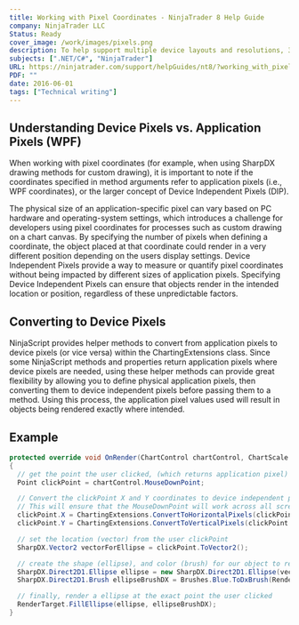 ```yaml
---
title: Working with Pixel Coordinates - NinjaTrader 8 Help Guide
company: NinjaTrader LLC
Status: Ready
cover_image: /work/images/pixels.png
description: To help support multiple device layouts and resolutions, 3rd party developers needed to be aware of the discrepancies that can occur between pixels and devices, as well as how to correct and prevent these issues from arising.
subjects: [".NET/C#", "NinjaTrader"]
URL: https://ninjatrader.com/support/helpGuides/nt8/?working_with_pixel_coordinates.htm
PDF: ""
date: 2016-06-01
tags: ["Technical writing"]
---
```


## Understanding Device Pixels vs. Application Pixels (WPF)

When working with pixel coordinates (for example, when using SharpDX drawing methods for custom drawing), it is important to note if the coordinates specified in method arguments refer to application pixels (i.e., WPF coordinates), or the larger concept of Device Independent Pixels (DIP).

The physical size of an application-specific pixel can vary based on PC hardware and operating-system settings, which introduces a challenge for developers using pixel coordinates for processes such as custom drawing on a chart canvas. By specifying the number of pixels when defining a coordinate, the object placed at that coordinate could render in a very different position depending on the users display settings. Device Independent Pixels provide a way to measure or quantify pixel coordinates without being impacted by different sizes of application pixels. Specifying Device Independent Pixels can ensure that objects render in the intended location or position, regardless of these unpredictable factors.

## Converting to Device Pixels

NinjaScript provides helper methods to convert from application pixels to device pixels (or vice versa) within the ChartingExtensions class. Since some NinjaScript methods and properties return application pixels where device pixels are needed, using these helper methods can provide great flexibility by allowing you to define physical application pixels, then converting them to device independent pixels before passing them to a method. Using this process, the application pixel values used will result in objects being rendered exactly where intended.

## Example

```C#
protected override void OnRender(ChartControl chartControl, ChartScale chartScale)
{
  // get the point the user clicked, (which returns application pixel)
  Point clickPoint = chartControl.MouseDownPoint;

  // Convert the clickPoint X and Y coordinates to device independent pixels (DIP)
  // This will ensure that the MouseDownPoint will work across all screen displays
  clickPoint.X = ChartingExtensions.ConvertToHorizontalPixels(clickPoint.X, chartControl.PresentationSource);
  clickPoint.Y = ChartingExtensions.ConvertToVerticalPixels(clickPoint.Y, chartControl.PresentationSource);

  // set the location (vector) from the user clickPoint
  SharpDX.Vector2 vectorForEllipse = clickPoint.ToVector2();

  // create the shape (ellipse), and color (brush) for our object to render
  SharpDX.Direct2D1.Ellipse ellipse = new SharpDX.Direct2D1.Ellipse(vectorForEllipse, 10f, 10f);
  SharpDX.Direct2D1.Brush ellipseBrushDX = Brushes.Blue.ToDxBrush(RenderTarget);

  // finally, render a ellipse at the exact point the user clicked
  RenderTarget.FillEllipse(ellipse, ellipseBrushDX);
}
```

